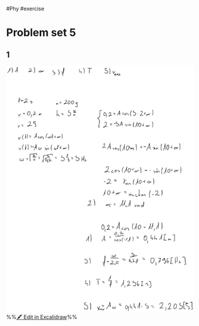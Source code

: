 #Phy #exercise 

# Problem set 5
## 1
![](attachments/Exercise%2017.05.2024%2017.05.2024%2012_21_41.excalidraw.svg)
%%[🖋 Edit in Excalidraw](attachments/Exercise%2017.05.2024%2017.05.2024%2012_21_41.excalidraw.md)%%
